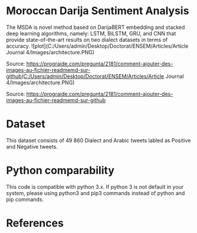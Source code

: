 # Moroccan Darija Sentiment Analysis

The MSDA is novel method based on DarijaBERT embedding and stacked deep learning algorithms, namely: LSTM, BiLSTM, GRU, and CNN that provide state-of-the-art results on two dialect datasets in terms of accuracy.
![plot](C:/Users/admin/Desktop/Doctorat/ENSEM/Articles/Article Journal 4/Images/architecture.PNG)

Source: https://prograide.com/pregunta/2181/comment-ajouter-des-images-au-fichier-readmemd-sur-github(C:/Users/admin/Desktop/Doctorat/ENSEM/Articles/Article Journal 4/Images/architecture.PNG)

Source: https://prograide.com/pregunta/2181/comment-ajouter-des-images-au-fichier-readmemd-sur-github
# Dataset
This dataset consists of 49 860 Dialect and Arabic tweets labled as Positive and Negative tweets.

# Python comparability
This code is compatible with python 3.x. If python 3 is not default in your system, please using python3 and pip3 commands instead of python and pip commands.

# References 

